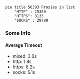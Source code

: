 
```mermaid
pie title 56393 Proxies in list
    "HTTP" : 25380
    "HTTPS": 8133
    "SOCKS" : 29780
```

### Some Info
#### Average Timeout

- mixed: 3.6s
- http: 1.8s
- https: 8.2s
- socks: 5.1s